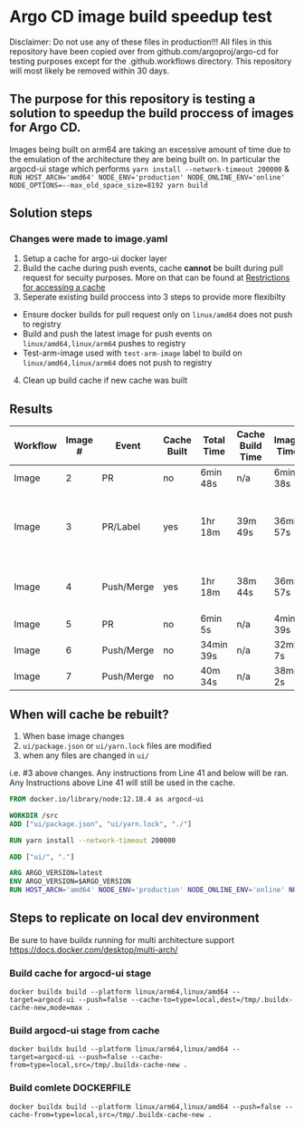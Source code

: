 # Argo CD image build speedup test
Disclaimer: Do not use any of these files in production!!! All files in this repository have been copied over from github.com/argoproj/argo-cd for testing purposes except for the .github.workflows directory. This repository will most likely be removed within 30 days.

## The purpose for this repository is testing a solution to speedup the build proccess of images for Argo CD.
Images being built on arm64 are taking an excessive amount of time due to the emulation of the architecture they are being built on.  In particular the argocd-ui stage which performs `yarn install --network-timeout 200000` & `RUN HOST_ARCH='amd64' NODE_ENV='production' NODE_ONLINE_ENV='online' NODE_OPTIONS=--max_old_space_size=8192 yarn build`

## Solution steps
### Changes were made to image.yaml
1. Setup a cache for argo-ui docker layer
2. Build the cache during push events, cache **cannot** be built during pull request for secuity purposes.  More on that can be found at 
[Restrictions for accessing a cache](https://docs.github.com/en/actions/using-workflows/caching-dependencies-to-speed-up-workflows#restrictions-for-accessing-a-cache)
3. Seperate existing build proccess into 3 steps to provide more flexibilty
- Ensure docker builds for pull request only on `linux/amd64` does not push to registry
- Build and push the latest image for push events on `linux/amd64,linux/arm64` pushes to registry
- Test-arm-image used with `test-arm-image` label to build on `linux/amd64,linux/arm64` does not push to registry
4. Clean up build cache if new cache was built

## Results
| Workflow | Image # | Event | Cache Built | Total Time | Cache Build Time | Image Time | ARCH | Cache |
| ---  |--- | --- | --- | --- | --- | --- | --- | -- |
| Image | 2 | PR | no | 6min 48s | n/a | 6min 38s | amd64 | no cache |
| Image | 3 | PR/Label | yes | 1hr 18m | 39m 49s | 36min 57s | amd64/arm64 | cache cannot be built during PR
| Image | 4 | Push/Merge | yes | 1hr 18m | 38m 44s | 36min 57s | amd64/arm64 | cache built and saved
| Image | 5 | PR | no | 6min 5s | n/a | 4min 39s | amd64 | cache used
| Image | 6 | Push/Merge| no | 34min 39s | n/a | 32min 7s | amd64/arm64 | cache used
| Image | 7 | Push/Merge| no | 40m 34s | n/a | 38min 2s | amd64/arm64 | cache used

## When will cache be rebuilt?
1. When base image changes
2. `ui/package.json` or `ui/yarn.lock` files are modified
3. when any files are changed in `ui/`

i.e. #3 above changes. Any instructions from Line 41 and below will be ran.  Any Instructions above Line 41 will still be used in the cache.

```DOCKERFILE
FROM docker.io/library/node:12.18.4 as argocd-ui

WORKDIR /src
ADD ["ui/package.json", "ui/yarn.lock", "./"]

RUN yarn install --network-timeout 200000

ADD ["ui/", "."]

ARG ARGO_VERSION=latest
ENV ARGO_VERSION=$ARGO_VERSION
RUN HOST_ARCH='amd64' NODE_ENV='production' NODE_ONLINE_ENV='online' NODE_OPTIONS=--max_old_space_size=8192 yarn build
```

## Steps to replicate on local dev environment
Be sure to have buildx running for multi architecture support
https://docs.docker.com/desktop/multi-arch/

### Build cache for argocd-ui stage
```
docker buildx build --platform linux/arm64,linux/amd64 --target=argocd-ui --push=false --cache-to=type=local,dest=/tmp/.buildx-cache-new,mode=max .
```
### Build argocd-ui stage from cache
```
docker buildx build --platform linux/arm64,linux/amd64 --target=argocd-ui --push=false --cache-from=type=local,src=/tmp/.buildx-cache-new .
```
### Build comlete DOCKERFILE
```
docker buildx build --platform linux/arm64,linux/amd64 --push=false --cache-from=type=local,src=/tmp/.buildx-cache-new . 
```
